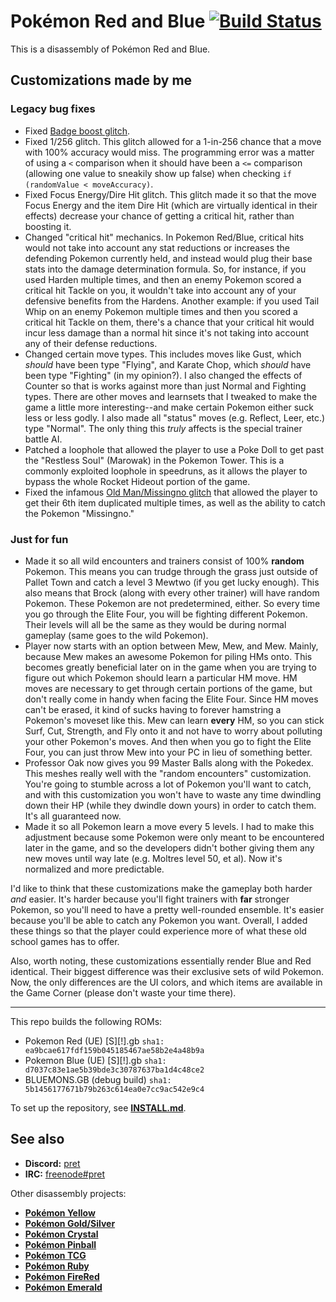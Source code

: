 # Pokémon Red and Blue [![Build Status][travis-badge]][travis]

This is a disassembly of Pokémon Red and Blue.

## Customizations made by me

### Legacy bug fixes

-   Fixed [Badge boost
    glitch](http://wiki.pokemonspeedruns.com/index.php/Badge_Boosts).
-   Fixed 1/256 glitch. This glitch allowed for a 1-in-256 chance that a move
    with 100% accuracy would miss. The programming error was a matter of using a
    `<` comparison when it should have been a `<=` comparison (allowing one
    value to sneakily show up false) when checking `if (randomValue < moveAccuracy)`.
-   Fixed Focus Energy/Dire Hit glitch. This glitch made it so that the move
    Focus Energy and the item Dire Hit (which are virtually identical in their
    effects) decrease your chance of getting a critical hit, rather than
    boosting it.
-   Changed "critical hit" mechanics. In Pokemon Red/Blue, critical hits would
    not take into account any stat reductions or increases the defending Pokemon
    currently held, and instead would plug their base stats into the damage
    determination formula. So, for instance, if you used Harden multiple times,
    and then an enemy Pokemon scored a critical hit Tackle on you, it wouldn't
    take into account any of your defensive benefits from the Hardens. Another
    example: if you used Tail Whip on an enemy Pokemon multiple times and then
    you scored a critical hit Tackle on them, there's a chance that your
    critical hit would incur less damage than a normal hit since it's not
    taking into account any of their defense reductions.
-   Changed certain move types. This includes moves like Gust, which _should_
    have been type "Flying", and Karate Chop, which _should_ have been type
    "Fighting" (in my opinion?). I also changed the effects of Counter so that is
    works against more than just Normal and Fighting types. There are other
    moves and learnsets that I tweaked to make the game a little more
    interesting--and make certain Pokemon either suck less or less
    godly. I also made all "status" moves (e.g. Reflect, Leer, etc.) type "Normal".
    The only thing this _truly_ affects is the special trainer battle AI.
-   Patched a loophole that allowed the player to use a Poke Doll to get past
    the "Restless Soul" (Marowak) in the Pokemon Tower. This is a commonly
    exploited loophole in speedruns, as it allows the player to bypass the whole
    Rocket Hideout portion of the game.
-   Fixed the infamous [Old Man/Missingno
    glitch](https://bulbapedia.bulbagarden.net/wiki/Old_man_glitch) that allowed
    the player to get their 6th item duplicated multiple times, as well as the
    ability to catch the Pokemon "Missingno."

### Just for fun

-   Made it so all wild encounters and trainers consist of 100% **random** Pokemon. This
    means you can trudge through the grass just outside of Pallet Town and catch
    a level 3 Mewtwo (if you get lucky enough). This also means that Brock
    (along with every other trainer) will have random Pokemon. These
    Pokemon are not predetermined, either. So every time you go through the Elite
    Four, you will be fighting different Pokemon. Their levels will all be the
    same as they would be during normal gameplay (same goes to the wild
    Pokemon).
-   Player now starts with an option between Mew, Mew, and Mew. Mainly, because Mew
    makes an awesome Pokemon for piling HMs onto. This becomes greatly
    beneficial later on in the game when you are trying to figure out which
    Pokemon should learn a particular HM move. HM moves are necessary to get
    through certain portions of the game, but don't really come in handy when
    facing the Elite Four. Since HM moves can't be erased, it kind of sucks
    having to forever hamstring a Pokemon's moveset like this. Mew can learn
    **every** HM, so you can stick Surf, Cut, Strength, and Fly onto it and not
    have to worry about polluting your other Pokemon's moves. And then when you
    go to fight the Elite Four, you can just throw Mew into your PC in lieu of
    something better.
-   Professor Oak now gives you 99 Master Balls along with the Pokedex. This meshes
    really well with the "random encounters" customization. You're going to
    stumble across a lot of Pokemon you'll want to catch, and with this
    customization you won't have to waste any time dwindling down their HP
    (while they dwindle down yours) in order to catch them. It's all guaranteed now.
-   Made it so all Pokemon learn a move every 5 levels. I had to make this
    adjustment because some Pokemon were only meant to be encountered later in
    the game, and so the developers didn't bother giving them any new moves until
    way late (e.g. Moltres level 50, et al). Now it's normalized and more predictable.
    
I'd like to think that these customizations make the gameplay both harder _and_ easier. It's harder because you'll fight trainers with **far** stronger Pokemon, so you'll need to have a pretty well-rounded ensemble. It's easier because you'll be able to catch any Pokemon you want. Overall, I added these things so that the player could experience more of what these old school games has to offer.

Also, worth noting, these customizations essentially render Blue and Red identical. Their biggest difference was their exclusive sets of wild Pokemon. Now, the only differences are the UI colors, and which items are available in the Game Corner (please don't waste your time there).

---

This repo builds the following ROMs:

-   Pokemon Red (UE) [S][!].gb `sha1: ea9bcae617fdf159b045185467ae58b2e4a48b9a`
-   Pokemon Blue (UE) [S][!].gb `sha1: d7037c83e1ae5b39bde3c30787637ba1d4c48ce2`
-   BLUEMONS.GB (debug build) `sha1: 5b1456177671b79b263c614ea0e7cc9ac542e9c4`

To set up the repository, see [**INSTALL.md**](INSTALL.md).

## See also

-   **Discord:** [pret][discord]
-   **IRC:** [freenode#pret][irc]

Other disassembly projects:

-   [**Pokémon Yellow**][pokeyellow]
-   [**Pokémon Gold/Silver**][pokegold]
-   [**Pokémon Crystal**][pokecrystal]
-   [**Pokémon Pinball**][pokepinball]
-   [**Pokémon TCG**][poketcg]
-   [**Pokémon Ruby**][pokeruby]
-   [**Pokémon FireRed**][pokefirered]
-   [**Pokémon Emerald**][pokeemerald]

[pokeyellow]: https://github.com/pret/pokeyellow
[pokegold]: https://github.com/pret/pokegold
[pokecrystal]: https://github.com/pret/pokecrystal
[pokepinball]: https://github.com/pret/pokepinball
[poketcg]: https://github.com/pret/poketcg
[pokeruby]: https://github.com/pret/pokeruby
[pokefirered]: https://github.com/pret/pokefirered
[pokeemerald]: https://github.com/pret/pokeemerald
[discord]: https://discord.gg/d5dubZ3
[irc]: https://kiwiirc.com/client/irc.freenode.net/?#pret
[travis]: https://travis-ci.org/pret/pokered
[travis-badge]: https://travis-ci.org/pret/pokered.svg?branch=master
